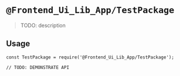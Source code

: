 # `@Frontend_Ui_Lib_App/TestPackage`

> TODO: description

## Usage

```
const TestPackage = require('@Frontend_Ui_Lib_App/TestPackage');

// TODO: DEMONSTRATE API
```
